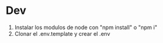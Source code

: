 


# Dev

1. Instalar los modulos de node con "npm install" o "npm i"
2. Clonar el .env.template y crear el .env